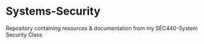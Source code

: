 # Systems-Security
Repository containing resources &amp; documentation from my SEC440-System Security Class
